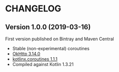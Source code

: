 # CHANGELOG

## Version 1.0.0 (2019-03-16)

First version published on Bintray and Maven Central

- Stable (non-experimental) coroutines
- [OkHttp 3.14.0](https://github.com/square/okhttp/blob/master/CHANGELOG.md#version-3140)
- [kotlinx.coroutines 1.1.1](https://github.com/Kotlin/kotlinx.coroutines/releases/tag/1.1.1)
- Compiled against Kotlin 1.3.21
